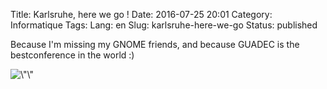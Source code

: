 Title: Karlsruhe, here we go !
Date: 2016-07-25 20:01
Category: Informatique
Tags:
Lang: en
Slug: karlsruhe-here-we-go
Status: published

Because I'm missing my GNOME friends, and because GUADEC is the bestconference in the world :)

![\\"\\"](https://2016.guadec.org/wp-content/uploads/2016/04/badge-goingto.png)

